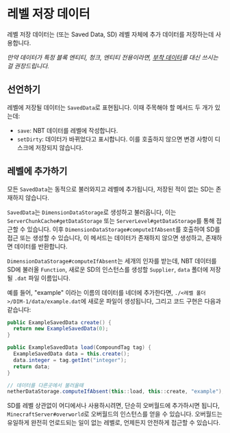 레벨 저장 데이터
================

레벨 저장 데이터는 (또는 Saved Data, SD) 레벨 자체에 추가 데이터를 저장하는데 사용합니다.

_만약 데이터가 특정 블록 엔티티, 청크, 엔티티 전용이라면, [부착 데이터](attachments.md)를 대신 쓰시는걸 권장드립니다._

선언하기
-----------

레벨에 저장될 데이터는 `SavedData`로 표현됩니다. 이때 주목해야 할 메서드 두 개가 있는데:

* `save`: NBT 데이터를 레벨에 작성합니다.
* `setDirty`: 데이터가 바뀌었다고 표시합니다. 이를 호출하지 않으면 변경 사항이 디스크에 저장되지 않습니다.

레벨에 추가하기
----------------------

모든 `SavedData`는 동적으로 불러와지고 레벨에 추가됩니다, 저장된 적이 없는 SD는 존재하지 않습니다.

`SavedData`는 `DimensionDataStorage`로 생성하고 불러옵니다, 이는 `ServerChunkCache#getDataStorage` 또는 `ServerLevel#getDataStorage`를 통해 접근할 수 있습니다. 이후 `DimensionDataStorage#computeIfAbsent`를 호출하여 SD를 접근 또는 생성할 수 있습니다, 이 메서드는 데이터가 존재하지 않으면 생성하고, 존재하면 데이터를 반환합니다.

`DimensionDataStorage#computeIfAbsent`는 세개의 인자를 받는데, NBT 데이터를 SD에 불러올 `Function`, 새로운 SD의 인스턴스를 생성할 `Supplier`, `data` 폴더에 저장될 `.dat` 파일 이름입니다.

예를 들어, "example" 이라는 이름의 데이터를 네더에 추가한다면, `./<레벨 폴더>/DIM-1/data/example.dat`에 새로운 파일이 생성됩니다, 그리고 코드 구현은 다음과 같습니다:

```java
public ExampleSavedData create() {
  return new ExampleSavedData(0);
}

public ExampleSavedData load(CompoundTag tag) {
  ExampleSavedData data = this.create();
  data.integer = tag.getInt("integer");
  return data;
}

// 데이터를 다른곳에서 불러올때
netherDataStorage.computeIfAbsent(this::load, this::create, "example");
```

SD를 레벨 상관없이 어디에서나 사용하시려면, 단순히 오버월드에 추가하시면 됩니다, `MinecraftServer#overworld`로 오버월드의 인스턴스를 얻을 수 있습니다. 오버월드는 유일하게 완전히 언로드되는 일이 없는 레벨로, 언제든지 안전하게 접근할 수 있습니다.

